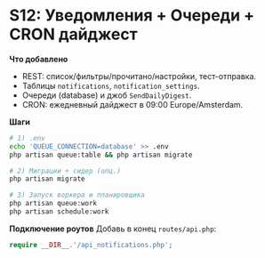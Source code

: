 # S12: Уведомления + Очереди + CRON дайджест

**Что добавлено**
- REST: список/фильтры/прочитано/настройки, тест-отправка.
- Таблицы `notifications`, `notification_settings`.
- Очереди (database) и джоб `SendDailyDigest`.
- CRON: ежедневный дайджест в 09:00 Europe/Amsterdam.

**Шаги**
```bash
# 1) .env
echo 'QUEUE_CONNECTION=database' >> .env
php artisan queue:table && php artisan migrate

# 2) Миграции + сидер (опц.)
php artisan migrate

# 3) Запуск воркера и планировщика
php artisan queue:work
php artisan schedule:work
```

**Подключение роутов**
Добавь в конец `routes/api.php`:
```php
require __DIR__.'/api_notifications.php';
```
